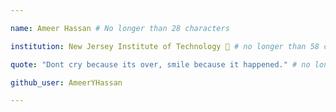 ```yaml
---

name: Ameer Hassan # No longer than 28 characters

institution: New Jersey Institute of Technology 🚩 # no longer than 58 characters

quote: "Dont cry because its over, smile because it happened." # no longer than 100 characters, avoid using quotes(") to guarantee the format remains the same.

github_user: AmeerYHassan

---
```



